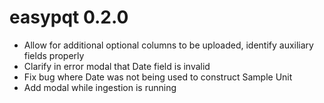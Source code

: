 # easypqt 0.2.0

* Allow for additional optional columns to be uploaded, identify auxiliary fields properly
* Clarify in error modal that Date field is invalid
* Fix bug where Date was not being used to construct Sample Unit
* Add modal while ingestion is running

